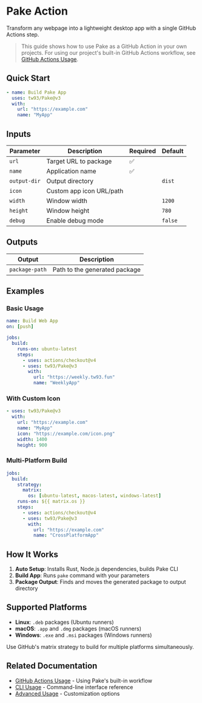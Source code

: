 # Pake Action

Transform any webpage into a lightweight desktop app with a single GitHub Actions step.

> This guide shows how to use Pake as a GitHub Action in your own projects. For using our project's built-in GitHub Actions workflow, see [GitHub Actions Usage](github-actions-usage.md).

## Quick Start

```yaml
- name: Build Pake App
  uses: tw93/Pake@v3
  with:
    url: "https://example.com"
    name: "MyApp"
```

## Inputs

| Parameter    | Description              | Required | Default |
| ------------ | ------------------------ | -------- | ------- |
| `url`        | Target URL to package    | ✅       |         |
| `name`       | Application name         | ✅       |         |
| `output-dir` | Output directory         |          | `dist`  |
| `icon`       | Custom app icon URL/path |          |         |
| `width`      | Window width             |          | `1200`  |
| `height`     | Window height            |          | `780`   |
| `debug`      | Enable debug mode        |          | `false` |

## Outputs

| Output         | Description                   |
| -------------- | ----------------------------- |
| `package-path` | Path to the generated package |

## Examples

### Basic Usage

```yaml
name: Build Web App
on: [push]

jobs:
  build:
    runs-on: ubuntu-latest
    steps:
      - uses: actions/checkout@v4
      - uses: tw93/Pake@v3
        with:
          url: "https://weekly.tw93.fun"
          name: "WeeklyApp"
```

### With Custom Icon

```yaml
- uses: tw93/Pake@v3
  with:
    url: "https://example.com"
    name: "MyApp"
    icon: "https://example.com/icon.png"
    width: 1400
    height: 900
```

### Multi-Platform Build

```yaml
jobs:
  build:
    strategy:
      matrix:
        os: [ubuntu-latest, macos-latest, windows-latest]
    runs-on: ${{ matrix.os }}
    steps:
      - uses: actions/checkout@v4
      - uses: tw93/Pake@v3
        with:
          url: "https://example.com"
          name: "CrossPlatformApp"
```

## How It Works

1. **Auto Setup**: Installs Rust, Node.js dependencies, builds Pake CLI
2. **Build App**: Runs `pake` command with your parameters
3. **Package Output**: Finds and moves the generated package to output directory

## Supported Platforms

- **Linux**: `.deb` packages (Ubuntu runners)
- **macOS**: `.app` and `.dmg` packages (macOS runners)
- **Windows**: `.exe` and `.msi` packages (Windows runners)

Use GitHub's matrix strategy to build for multiple platforms simultaneously.

## Related Documentation

- [GitHub Actions Usage](github-actions-usage.md) - Using Pake's built-in workflow
- [CLI Usage](cli-usage.md) - Command-line interface reference
- [Advanced Usage](advanced-usage.md) - Customization options
